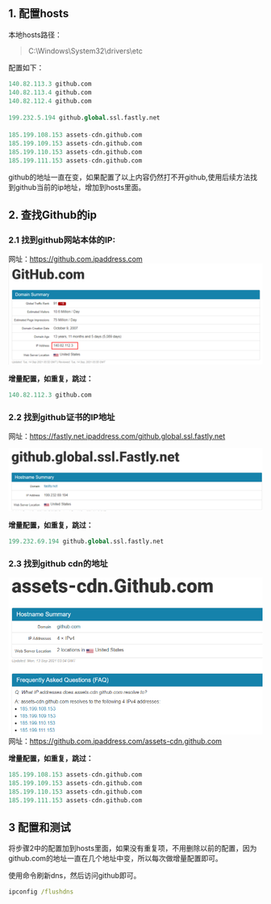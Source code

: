 ## 1. 配置hosts

本地hosts路径：
>C:\Windows\System32\drivers\etc

配置如下：  

```python
140.82.113.3 github.com
140.82.113.4 github.com
140.82.112.4 github.com

199.232.5.194 github.global.ssl.fastly.net

185.199.108.153 assets-cdn.github.com
185.199.109.153 assets-cdn.github.com
185.199.110.153 assets-cdn.github.com
185.199.111.153 assets-cdn.github.com
```

github的地址一直在变，如果配置了以上内容仍然打不开github,使用后续方法找到github当前的ip地址，增加到hosts里面。


## 2. 查找Github的ip

### 2.1 找到github网站本体的IP:
网址：https://github.com.ipaddress.com
![](2021-09-14-12-33-07.png)

**增量配置，如重复，跳过：**

```python
140.82.112.3 github.com
```

### 2.2 找到github证书的IP地址

网址：https://fastly.net.ipaddress.com/github.global.ssl.fastly.net

![](2021-09-14-12-37-02.png)

**增量配置，如重复，跳过：**
```python
199.232.69.194 github.global.ssl.fastly.net
```

### 2.3 找到github cdn的地址
![](2021-09-14-12-39-15.png)
网址：https://github.com.ipaddress.com/assets-cdn.github.com

**增量配置，如重复，跳过：**
```python
185.199.108.153 assets-cdn.github.com
185.199.109.153 assets-cdn.github.com
185.199.110.153 assets-cdn.github.com
185.199.111.153 assets-cdn.github.com
```

## 3 配置和测试
将步骤2中的配置加到hosts里面，如果没有重复项，不用删除以前的配置，因为github.com的地址一直在几个地址中变，所以每次做增量配置即可。

使用命令刷新dns，然后访问github即可。
```cmd
ipconfig /flushdns
```


